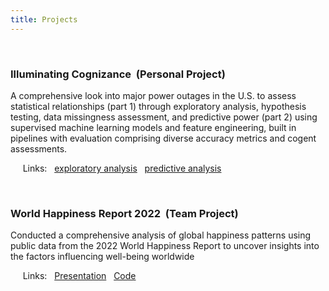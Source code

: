 ```yaml
---
title: Projects
---
```


<br>

### <strong>Illuminating Cognizance</strong>&nbsp;&nbsp;(Personal Project)

A comprehensive look into major power outages in the U.S. to assess statistical relationships (part 1) through exploratory analysis, hypothesis testing, data missingness assessment, and predictive power (part 2) using supervised machine learning models and feature engineering, built in pipelines with evaluation comprising diverse accuracy metrics and cogent assessments.

&nbsp;&nbsp;&nbsp;&nbsp;&nbsp;Links: &nbsp; [exploratory analysis](https://pndang.com/illuminating-cognizance/) &nbsp; [predictive analysis](https://pndang.com/illuminating-intelligence/)

<br>

### <strong>World Happiness Report 2022</strong>&nbsp;&nbsp;(Team Project)

Conducted a comprehensive analysis of global happiness patterns using public data from the 2022 World Happiness Report to uncover insights into the factors influencing well-being worldwide

&nbsp;&nbsp;&nbsp;&nbsp;&nbsp;Links: &nbsp; [Presentation](https://docs.google.com/presentation/d/10NZDBVmwESOwts3ln3XGCizsUH5aOeNyV00O6cAe2jQ/edit?usp=sharing) &nbsp; [Code](https://github.com/pndang/World_Happiness_Report_2022.git)